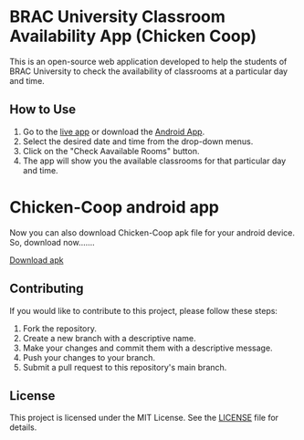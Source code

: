 # BRAC University Classroom Availability App (Chicken Coop)

This is an open-source web application developed to help the students of BRAC University to check the availability of classrooms at a particular day and time.

## How to Use

1. Go to the [live app](https://chicken-coop.vercel.app/) or download the <a href="./Chicken-coop-app/apk file/chicken-coop.apk" download>Android App</a>.
2. Select the desired date and time from the drop-down menus.
3. Click on the "Check Aavailable Rooms" button.
4. The app will show you the available classrooms for that particular day and time.

   
# Chicken-Coop android app

Now you can also download Chicken-Coop apk file for your android device. 
So, download now.......

[Download apk](https://drive.google.com/drive/folders/1qICD74w9PdURKeoC1uizWoCZmtx3vCWi?usp=sharing)

## Contributing

If you would like to contribute to this project, please follow these steps:

1. Fork the repository.
2. Create a new branch with a descriptive name.
3. Make your changes and commit them with a descriptive message.
4. Push your changes to your branch.
5. Submit a pull request to this repository's main branch.

## License

This project is licensed under the MIT License. See the [LICENSE](https://github.com/mahadihassanriyadh/chicken-coop/blob/main/LICENSE) file for details.

